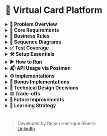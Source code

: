 # 🎫 Virtual Card Platform

<details>
  <summary><strong><span style="font-size: 1.1em;">
    💼 Problem Overview
  </span></strong></summary>

  <br>

  You are tasked with building the backend API for a **Virtual Card Platform**. Users should be able to:
  
  - Create virtual cards
  - Add funds (top-up)
  - Spend funds from the cards
  
  The system must guarantee **data consistency**, **prevent overspending**, and remain **robust under concurrent usage**.
  
  #

</details>

<details>
  <summary><strong><span style="font-size: 1.1em;">
    🧱 Core Requirements
  </span></strong></summary>

  ##### 🏛️ Entity

  - 💳 Card 

    The Card entity represents a virtual card created by a user within the platform. It holds key information required for performing financial transactions, such as the available balance and operational status.
    
    - `id: UUID`
    - `cardholderName: String`
    - `balance: BigDecimal`
    - `createdAt: Timestamp`
  
  - 💸 Transaction

    The Transaction entity represents a financial operation executed on a virtual card. It stores information about the transaction type, amount, and the moment it occurred. Every transaction is linked to a specific card.
    
    - `id: UUID`
    - `cardId: UUID` (foreign key)
    - `type: ENUM { SPEND, TOPUP }`
    - `amount: BigDecimal`
    - `createdAt: Timestamp`

  ##### 🔌 API Endpoints
  
  - `POST /cards`
  
    - Creates a new virtual card.
    
    ```json
    {
      "cardholderName": "Alice",
      "initialBalance": 100.00
    }
    ```
  
  - `POST /cards/{id}/spend`
   
    - Returns `400 Bad Request` if balance is insufficient.
    - Must prevent double-spending via race condition handling.
    
    ```json
    {
      "amount": 30.00,
      "requestId": "UUID"
    }
    ```
  
  - `POST /cards/{id}/topup`
  
    - Adds funds to an existing card.
    
    ```json
    {
      "amount": 50.00,
      "requestId": "UUID"
    }
    ```
  
  - `GET /cards/{id}`
  
    - Retrieves card details including current balance.
    
  - `GET /cards/{id}/transactions`
    
    - Returns the full transaction history for a card.
    
  #

</details>

<details>
  <summary><strong><span style="font-size: 1.1em;">
    📝 Business Rules
  </span></strong></summary>

  <br>

  - A card's balance **can never go below zero**
  - Transactions must ensure **atomicity and consistency** (e.g., no double spend)
  - Spending from **non-existent or deleted cards** is forbidden
  - Transactions are blocked if the card is `BLOCKED`
  - Cards must exist; otherwise, return `404 Not Found`
  - A card can have a **maximum of 5 SPEND transactions per minute**
  - Duplicate transactions are avoided by checking amount and timestamp within a configurable time window
  
  #

</details>

<details>
  <summary><strong><span style="font-size: 1.1em;">
    🧩 Sequence Diagrams
  </span></strong></summary>

<br>

This section presents the key backend flows through sequence diagrams, covering both successful and failure scenarios for each API endpoint.

> Diagrams are generated with PlantUML and stored under `src/main/resources/static/docs/diagrams/`.

#

### ✅ Create Card – Success

![Create Card – Success](src/main/resources/static/docs/images/diagrams/create_card_sequence.png)

#

### ❌ Create Card – Errors

![Create Card – Errors](src/main/resources/static/docs/images/diagrams/create_card_errors.png)

#

### ✅ Get Card – Success

![Get Card – Success](src/main/resources/static/docs/images/diagrams/get_card_sequence.png)

#

### ❌ Get Card – Errors

![Get Card – Errors](src/main/resources/static/docs/images/diagrams/get_card_errors.png)

#

### ✅ Get Transactions – Success

![Get Transactions – Success](src/main/resources/static/docs/images/diagrams/get_transactions_sequence.png)

#

### ❌ Get Transactions – Errors

![Get Transactions – Errors](src/main/resources/static/docs/images/diagrams/get_transactions_errors.png)

#

### ✅ Spend Card – Success

![Spend Card – Success](src/main/resources/static/docs/images/diagrams/spend_card_sequence.png)

#

### ❌ Spend Card – Errors

![Spend Card – Errors](src/main/resources/static/docs/images/diagrams/spend_card_errors.png)

#

### ✅ Top-Up Card – Success

![Top-Up Card – Success](src/main/resources/static/docs/images/diagrams/topup_card_sequence.png)

#

### ❌ Top-Up Card – Errors

![Top-Up Card – Errors](src/main/resources/static/docs/images/diagrams/topup_card_errors.png)


#

</details>

<details>
  <summary><strong><span style="font-size: 1.1em;">
    ✅ Test Coverage
  </span></strong></summary>

  <br>

![Test Coverage](https://rhribeiro25.github.io/virtual-card-platform/badge-coverage.svg)

This project maintains **100% test coverage** across all components using:

- **Unit tests** with JUnit & Mockito
- **Integration tests** with MockMVC
- Coverage enforced and reported via **JaCoCo**
- GitHub Actions workflow validates coverage on every push

👉 Access the full HTML report here:  
[View JaCoCo Coverage Report](https://rhribeiro25.github.io/virtual-card-platform)

#
</details>

<details>
  <summary><strong><span style="font-size: 1.1em;">
    🛠️ Setup Essentials
  </span></strong></summary>

  <br>

  - **Java 17** – Required language version
  - **Maven 3.8** – Dependency management and build tool
  - **Default port: 8080**

#

</details>


<details>
  <summary><strong><span style="font-size: 1.1em;">
    ▶️ How to Run
  </span></strong></summary>

  <br>

  ```bash
    mvn spring-boot:run
  ```

  > 📌 That's it! No additional configuration is needed. All dependencies are resolved via Maven.
  > 
  > 🚀 The application runs with:
  > - In-memory H2 database initialized via Flyway
  > - In-memory cache for improved performance and reduced database load

#

</details>

<details>
  <summary><strong><span style="font-size: 1.1em;">
    📬 API Usage via Postman
  </span></strong></summary>

  <br>

  This project includes a complete [Postman collection](https://github.com/rhribeiro25/virtual-card-platform/blob/main/src/main/resources/static/docs/virtual-card-platform.postman_collection.json) to help test and explore the API.
  
  1. Import the collection into Postman  
  2. Run the application using:
  3. Execute the requests in the following order:

  ###### 💳 `POST /cards` – Create a Virtual Card
  
  ![Create Card Screenshot](src/main/resources/static/docs/images/create-card.png)

  ###### 💸 `POST /cards/{id}/topup` – Add Funds to a Card
  
  ![Top-Up Screenshot](src/main/resources/static/docs/images/topup-card.png)

  ###### 💸  `POST /cards/{id}/spend` – Spend from the Card
  
  ![Spend Screenshot](src/main/resources/static/docs/images/spend-card.png)
  
  ###### 🔍 `GET /cards/{id}` – Retrieve Card Details
  
  ![Get Card Screenshot](src/main/resources/static/docs/images/get-card-details.png)
  
  ###### 📜 `GET /cards/{id}/transactions` – List Transactions
  
  ![Transaction History Screenshot](src/main/resources/static/docs/images/get-transactions-page.png)

#

</details> 

<details>
  <summary><strong><span style="font-size: 1.1em;">
    ⚙ Implementations
  </span></strong></summary>

  - In-memory **H2 database** with versioning via **Flyway**

  - **Spring Data JPA**

  - In-memory **cache** using `@Cacheable` and `@CacheEvict`

  - 100% **test coverage** (unit and integration) with **JUnit + Mockito**

  - Transaction safety using `@Transactional` and **optimistic locking** via `@Version`

  - Proper layering: `Controller → Service (UseCase) → Repository`

  - Use of **DTOs**, **MapStruct-like mappers**, and REST best practices (HTTP 200, 201, 400, 404, 409, 500)

  - Design patterns:
      - **Template Method** for transaction execution
      - **Facade** via `CardUsecase` to encapsulate logic
      - **Builder** for creating immutable entities

  - **Jacoco** test coverage report published via GitHub Pages:

    👉 [Test Coverage Report](https://rhribeiro25.github.io/virtual-card-platform)

  - **Swagger UI** available for REST API exploration:

    👉 [Swagger Interface (localhost)](http://localhost:8080/swagger-ui.html)

  - **Postman Collection** for manual testing:

    👉 [Access the file](https://github.com/rhribeiro25/virtual-card-platform/blob/main/src/main/resources/static/docs/virtual-card-platform.postman_collection.json)

  - H2 database accessible during execution:

    👉 [H2 Console](http://localhost:8080/h2-console)
  
  <br>

  > JDBC URL: `jdbc:h2:mem:virtual_card_platform`\
  > User: `sa` | Password: `123456`

#

</details>

<details>
  <summary><strong><span style="font-size: 1.1em;">
    🌟 Bonus Implementations
  </span></strong></summary>

  <br>

  - Pagination support in transaction history
  - Card status (`ACTIVE`, `BLOCKED`) with enforcement
  - Version field (`@Version`) to enable optimistic concurrency
  - Rate limiting: max 5 `SPEND` transactions/minute/card
  - Swagger API documentation
  - Caching to avoid repeated queries
  - CI pipeline with **GitHub Actions** (build, test, Jacoco publish)
  - **Flyway** DB versioning for environment consistency
  - Request ID Validation – validation using requestId in transactions to make sure the same transaction isn't processed more than once, even in case of network issues or retries.
  - Cache First Strategy – Now the system checks the cache first, and only goes to the database if the data isn’t there. That helps improve performance and reduce unnecessary DB hits.
  - Global Exception Handler – organizing everything through BusinessException to keep things clean and centralized.
  - Transactional Rollback – @Transactional(rollbackFor = BusinessException.class) to ensure that if anything goes wrong in a business rule, all operations inside the process are rolled back, even those inside a Template Method flow.
  - Custom Validation per Transaction Type – validations customizable using a supports() method, so each one is only applied to the right type of transaction. It makes the system more flexible and easier to maintain.

#

</details>

<details>
  <summary><strong><span style="font-size: 1.1em;">
    🧠 Technical Design Decisions
  </span></strong></summary>

  <br>

  Using a rich domain model with full `Card` object instead of just `cardId` enables:

  - Referential integrity and cascaded validations
  - Easy access to card status and metadata
  - Easier extension for rules based on card state
  
  <br>

  > This design improves expressiveness and consistency without violating business constraints.

#

</details>

<details>
  <summary><strong><span style="font-size: 1.1em;">
    ⚖ Trade-offs
  </span></strong></summary>

1. Simplified Domain Models (Card & Transaction only)

    **Trade-off:**  
    Limited modeling to only two main entities (`Card` and `Transaction`) to keep the codebase small and testable.
    
    **Impact:**  
    ✅ Keeps business logic focused and isolated  
    ❌ May require refactoring when introducing related domains (e.g., User, Limits, Notifications)

2. Synchronous REST-only Communication

    **Trade-off:**  
    Used only REST APIs for card operations.
    
    **Impact:**  
    ✅ Easy to implement and test  
    ❌ Not scalable for high-throughput or event-driven scenarios (e.g., Kafka-based processing)

3. Optimistic Locking Instead of Distributed Locking

    **Trade-off:**  
    Used `@Version` field for concurrency handling instead of distributed locks (e.g., Redis-based).
    
    **Impact:**  
    ✅ Simple and safe within a single DB instance  
    ❌ May not prevent race conditions in distributed, high-concurrency environments

4. In-memory Cache Instead of Redis

    **Trade-off:**  
    Used `@Cacheable` with in-memory cache to reduce DB hits.
    
    **Impact:**  
    ✅ Zero setup; improves performance locally  
    ❌ Not suitable for horizontal scaling or shared cache between instances

5. Flyway for Versioning, No Liquibase or Schema Generation

    **Trade-off:**  
    Chose Flyway for database migrations and disabled Spring’s auto DDL generation.
    
    **Impact:**  
    ✅ Full control over schema changes, predictable  
    ❌ Requires manual script writing; no visual diffing or rollback tools built-in

6. Rate Limiting by Business Rule, Not Infrastructure

    **Trade-off:**  
    Implemented rate limiting (5 SPEND/min) in business logic instead of using an API Gateway or filter-based limiter.
    
    **Impact:**  
    ✅ Business-specific control  
    ❌ No automatic protection against DoS or broader abuse patterns

7. No Integration with External Services

    **Trade-off:**  
    The project is self-contained and doesn't simulate real external systems (e.g., card providers, fraud detection, etc.).
    
    **Impact:**  
    ✅ Simpler test scope  
    ❌ Less realistic for real-world systems with integration complexity

8. CI/CD with GitHub Actions but No Deployment Step

    **Trade-off:**  
    Configured automated tests and coverage reports, but deployment was not included.
    
    **Impact:**  
    ✅ Validates code quality early  
    ❌ Does not demonstrate production readiness (e.g., Docker, cloud deploy)

9. No Logging Framework Configured (e.g., SLF4J + Logback)

    **Trade-off:**  
    Relied on Spring Boot default logging without structuring log outputs.
    
    **Impact:**  
    ✅ Sufficient for local dev  
    ❌ Not prepared for observability or log analysis in production

#

</details>


<details>
  <summary><strong><span style="font-size: 1.1em;">
    🚀 Future Improvements
  </span></strong></summary>

1. <strong>Observability & Monitoring</strong>
    - Centralized logging with ELK stack (Elasticsearch, Logstash, Kibana)
    - Tracing with OpenTelemetry or Jaeger
    - Health checks via Spring Boot Actuator
    - Real-time metrics with Prometheus + Grafana
    - Alerting system (e.g., with Grafana Alerts or Google Cloud Monitoring)

2. <strong>Security</strong>
    - OAuth2 + JWT token support with Spring Security
    - JWE (JSON Web Encryption) for sensitive payload protection
    - Rate limiting via API Gateway or Bucket4j
    - CORS and CSRF protection setup
    - Secrets management with Vault or environment-level encryption

3. <strong>Persistence & Infrastructure</strong>
    - Replace H2 with PostgreSQL in Docker
    - Full Docker Compose environment (App + DB + Cache + Monitoring)
    - Migration scripts validation with Flyway dry-run
    - Testcontainers for integration tests with real databases

4. <strong>Testing & Quality</strong>
    - Integration tests using Testcontainers
    - Contract testing with Spring Cloud Contract
    - Load testing with k6 or Gatling
    - Mutation testing with Pitest
    - Code smells and static analysis with SonarQube

5. <strong>Performance & Scalability</strong>
    - Use Redis or Caffeine for distributed caching
    - Enable async processing with @Async or Spring Batch
    - Introduce rate limiting using external services (e.g., Kong, Envoy)
    - Adopt Circuit Breaker pattern (e.g., with Resilience4j)

6. <strong>Architecture & Organization</strong>
    - Modularization using Spring Modules / Multi-Module Maven
    - Use Clean Architecture + CQRS for command/query separation
    - Extract audit logic to a dedicated auditing module

7. <strong>Developer Experience</strong>
    - Swagger UI enhancements (tag groups, examples, auth header prefill)
    - Include Makefile or CLI script for common dev tasks
    - GitHub Actions with code coverage badge and changelog generator
    - Automatic changelog generation using Conventional Commits + Release Drafter

#

</details>

<details>
  <summary><strong><span style="font-size: 1.1em;">
    📙 Learning Strategy
  </span></strong></summary>

  <br>

  - Practical development with hands-on debugging
  - Official documentation as a primary reference
  - Courses and online resources for frameworks and architecture

#

</details>


#

> Developed by Renan Henrique Ribeiro\
> [LinkedIn](https://www.linkedin.com/in/rhribeiro25)

